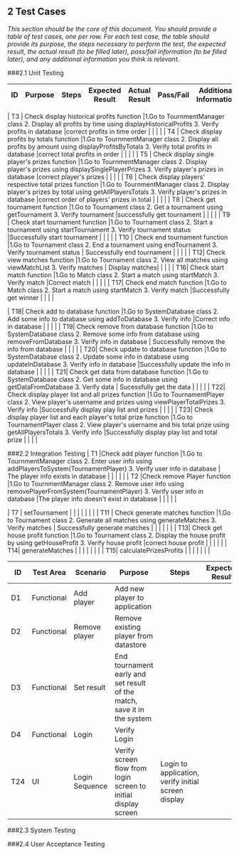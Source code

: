 ## 2 Test Cases

*This section should be the core of this document. You should provide a table of test cases, one per row. For each test case, the table should provide its purpose, the steps necessary to perform the test, the expected result, the actual result (to be filled later), pass/fail information (to be filled later), and any additional information you think is relevant.*

###2.1 Unit Testing

| ID  |  Purpose | Steps |Expected Result| Actual Result|Pass/Fail |Additional Information|
|---|---|---|---|---|---|---|

| T3  | Check display historical profits function |1.Go to TournmentManager class 2. Display all profits by time using displayHistoricalProfits 3. Verify profits in database |correct profits in time order | | | |
| T4  | Check display profits by totals function  |1.Go to TournmentManager class 2. Display all profits by amount using displayProfitsByTotals 3. Verify total profits in database |correct total profits in order  | | | |
| T5 | Check display single player's prizes function |1.Go to TournmentManager class 2. Display player's prizes using displaySinglePlayerPrizes 3. Verify player's prizes in database |correct player's prizes  | | | |
| T6  | Check display players' respective total prizes function   |1.Go to TournmentManager class 2. Display player's prizes by total using getAllPlayersTotals 3. Verify player's prizes in database  |correct order of players' prizes in total  | | | |
| T8  | Check get tournament function  |1.Go to Tournament class 2. Get a tournament using getTournament 3. Verify tournament |successfully get tournament | | | |
| T9  | Check start tournament function |1.Go to Tournament class 2. Start a tournament using startTournament 3. Verify tournament status |Successfully start tournament | | | |
| T10  | Check end tournament function |1.Go to Tournament class 2. End a tournament using endTournament 3. Verify tournament status  |  Successfully end tournament    | | | |
| T12| Check view matches function  |1.Go to Tournament class 2. View all matches using viewMatchList  3. Verify matches  |  Display matches| | | |
| T16| Check start match function  |1.Go to Match class 2. Start a match using startMatch   3. Verify match  |Correct match  | | | |
| T17| Check end match function |1.Go to Match class 2. Start a match using startMatch   3. Verify match  |Successfully get winner  | |  | |




| T18| Check add to database function |1.Go to SystemDatabase class 2. Add some info to database using addToDatabase   3. Verify info  |Correct info in database   | | | |
| T19| Check remove from database function  |1.Go to SystemDatabase class 2. Remove some info from database using removeFromDatabase 3. Verify info in database | Successfully remove the info from database | | | |
| T20| Check update to database function |1.Go to SystemDatabase class 2. Update some info in database using updateInDatabase 3. Verify info in database |Successfully update the info in database  | | | |
| T21| Check get data from database function  |1.Go to SystemDatabase class 2. Get some info in database using getDataFromDatabase 3. Verify data  | Sucessfully get the data | | | |
| T22| Check display player list and all prizes function   |1.Go to TournamentPlayer class 2. View player's username and prizes using viewPlayerTotalPrizes 3. Verify info  |Successfully display play list and prizes | | | |
| T23| Check display player list and each player's total prize function   |1.Go to TournamentPlayer class 2. View player's username and his total prize using getAllPlayersTotals 3. Verify info |Successfully display play list and total prize  | | | |



###2.2 Integration Testing
| T1 |Check add player function |1.Go to TournmentManager class 2. Enter user info using addPlayersToSystem(TournamentPlayer)  3. Verify user info in database | The player info exists in database | | | | |
| T2  |Check remove Player function |1.Go to TournmentManager class 2. Remove user info using removePlayerFromSystem(TournamentPlayer)  3. Verify user info in database |The player info doesn't exist in database | | | | |

| T7  | setTournament  |  |  | | | | |
| T11  | Check generate matches function |1.Go to Tournament class 2. Generate all matches using generateMatches  3. Verify matches | Successfully generate matches |  | | | | |
| T13| Check get house profit function  |1.Go to Tournament class 2. Display the house profit by using getHouseProfit 3. Verify house profit   |correct house profit  | | | | |
| T14|  generateMatches  |  |  | | | | |
| T15| calculatePrizesProfits  |  |  | | | | |

| ID  | Test Area | Scenario | Purpose | Steps |Expected Result| Actual Result|Pass/Fail |Additional Information|
|---|---|---|---|---|---|---|---|---|
| D1 | Functional | Add player | Add new player to application  |   | | | | |
| D2 | Functional | Remove player | Remove existing player from datastore |    | | | | |
| D3 | Functional | Set result | End tournament early and set result of the match, save it in the system  |   | | | | |
| D4 | Functional | Login | Verify Login |  | | | | |
| T24  | UI  | Login Sequence  |  Verify screen flow from login screen to initial display screen | Login     to application, verify initial screen display | | | | |

###2.3 System Testing

###2.4 User Acceptance Testing

